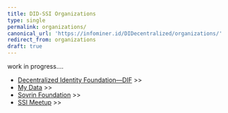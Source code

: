 ```yaml
---
title: DID-SSI Organizations
type: single
permalink: organizations/
canonical_url: 'https://infominer.id/DIDecentralized/organizations/'
redirect_from: organizations
draft: true
---
```


work in progress....


  * [Decentralized Identity Foundation—DIF](identity-foundation/) >>
  * [My Data](mydata/) >>
  * [Sovrin Foundation](sovrin-foundation/) >>
  * [SSI Meetup](ssi-meetup/) >>
